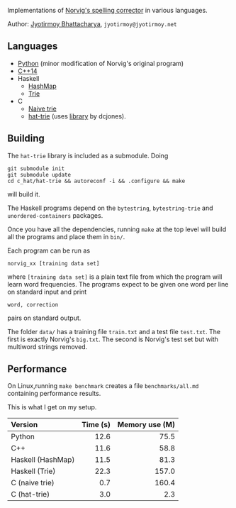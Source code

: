 Implementations of [Norvig's spelling corrector](http://norvig.com/spell-correct.html) in various languages.

Author: [Jyotirmoy Bhattacharya](http://www.jyotirmoy.net), `jyotirmoy@jyotirmoy.net`

## Languages
* [Python](https://github.com/jmoy/norvig-spell/blob/master/python2/norvig.py) (minor modification of Norvig's original program)
* [C++14](https://github.com/jmoy/norvig-spell/blob/master/cxx1y/norvig.cc)
* Haskell 
  + [HashMap](https://github.com/jmoy/norvig-spell/blob/master/haskell/norvig.hs) 
  + [Trie](https://github.com/jmoy/norvig-spell/blob/master/haskell-trie/norvig.hs) 
* C 
  + [Naive trie](https://github.com/jmoy/norvig-spell/tree/master/c) 
  + [hat-trie](https://github.com/jmoy/norvig-spell/tree/master/c_hat) (uses [library](https://github.com/dcjones/hat-trie/) by dcjones).

## Building
The `hat-trie` library is included as a submodule. Doing 

    git submodule init
    git submodule update
    cd c_hat/hat-trie && autoreconf -i && .configure && make

will build it. 

The Haskell programs depend on the `bytestring`, `bytestring-trie` and `unordered-containers` packages.

Once you have all the dependencies, running `make` at the top level will build all the programs and place them in `bin/`.

Each program can be run as

    norvig_xx [training data set]

where `[training data set]` is a plain text file from which the program will learn word frequencies. The programs expect to be given one word per line on standard input and print

    word, correction

pairs on standard output.

The folder `data/` has a training file `train.txt` and a test file `test.txt`. The first is exactly Norvig's `big.txt`. The second is Norvig's test set but with multiword strings removed.

## Performance

On Linux,running `make benchmark` creates a file `benchmarks/all.md` containing performance results.

This is what I get on my setup.

Version              | Time (s) | Memory use (M)
:--------------------|---------:|---------------:
Python               | 12.6     | 75.5
C++                  | 11.6     | 58.8
Haskell (HashMap)    | 11.5     | 81.3
Haskell (Trie)       | 22.3     |157.0
C (naive trie)       |  0.7     |160.4
C (hat-trie)         |  3.0     |  2.3

